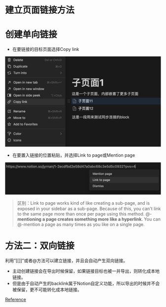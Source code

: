 # 建立页面链接方法

# 创建单向链接

- 在要链接的目标页面选择Copy link

![Untitled](%E5%BB%BA%E7%AB%8B%E9%A1%B5%E9%9D%A2%E9%93%BE%E6%8E%A5%E6%96%B9%E6%B3%95%20a3fce0616e604f7499400dc69e7d3d25/Untitled.png)

- 在要置入链接的位置粘贴，并选择Link to page或Mention page

![Untitled](%E5%BB%BA%E7%AB%8B%E9%A1%B5%E9%9D%A2%E9%93%BE%E6%8E%A5%E6%96%B9%E6%B3%95%20a3fce0616e604f7499400dc69e7d3d25/Untitled%201.png)

> 区别：Link to page works kind of like creating a sub-page, and is exposed in your sidebar as a sub-page. Because of this, you can't link to the same page more than once per page using this method. @-**mentioning a page creates something more like a hyperlink**. You can @-mention a page as many times as you like on a single page.
> 

# 方法二：双向链接

利用”[[]]”或者@方法可以建立链接，并且会自动产生双向链接。

- 主动创建链接会在导出时候保留，如果链接目标也被一并导出，则转化成本地链接。
- 但是由于自动产生的backlink属于Notion自定义功能，所以导出的时候并不会被保留，更不可能转化成本地链接。

[Reference](../../UniLabel%2030f43971c25f4cbea695984a0b8c1b6d/Reference%20dc0cb9e2b65640b7b4f01bf31bc8c233.md)